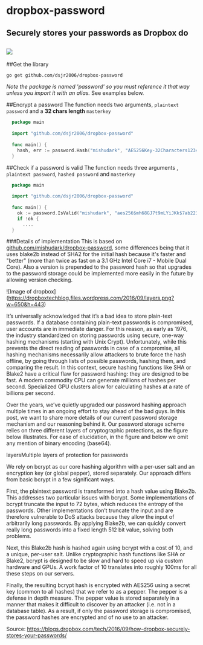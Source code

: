 # dropbox-password
Securely stores your passwords as Dropbox do
---
<a href="https://goreportcard.com/report/github.com/dsjr2006/dropbox-password"><img src="https://goreportcard.com/badge/github.com/dsjr2006/dropbox-password"></a>
	<br>
---
##Get the library

`go get github.com/dsjr2006/dropbox-password`

*Note the package is named 'password' so you must reference it that way unless you import it with an alias.* See examples below.

##Encrypt a password
The function needs two arguments, `plaintext password` and a **32 chars length** `masterkey`
```go
  package main
  
  import "github.com/dsjr2006/dropbox-password"
  
  func main() {
    hash, err := password.Hash("mishudark", "AES256Key-32Characters1234567890")
  }
```

##Check if a password is valid
The function needs three arguments , `plaintext password`, `hashed password` and `masterkey`

```go
  package main
  
  import "github.com/dsjr2006/dropbox-password"
  
  func main() {
    ok := password.IsValid("mishudark", "aes256$mh68GJ7t9mLYiJKk$7ab22349...", "AES256Key-32Characters1234567890")
    if !ok {
      ....
  }
```

###Details of implementation
This is based on [github.com/mishudark/dropbox-password](github.com/mishudark/dropbox-password), some differences being that it uses blake2b instead of SHA2 for the initial hash because it's faster and "better" (more than twice as fast on a 3.1 GHz Intel Core i7 - Mobile Dual Core). Also a version is prepended to the password hash so that upgrades to the password storage could be implemented more easily in the future by allowing version checking.

![Image of dropbox]
(https://dropboxtechblog.files.wordpress.com/2016/09/layers.png?w=650&h=443)


It’s universally acknowledged that it’s a bad idea to store plain-text passwords. If a database containing plain-text passwords is compromised, user accounts are in immediate danger. For this reason, as early as 1976, the industry standardized on storing passwords using secure, one-way hashing mechanisms (starting with Unix Crypt). Unfortunately, while this prevents the direct reading of passwords in case of a compromise, all hashing mechanisms necessarily allow attackers to brute force the hash offline, by going through lists of possible passwords, hashing them, and comparing the result. In this context, secure hashing functions like SHA or Blake2 have a critical flaw for password hashing: they are designed to be fast. A modern commodity CPU can generate millions of hashes per second. Specialized GPU clusters allow for calculating hashes at a rate of billions per second.

Over the years, we’ve quietly upgraded our password hashing approach multiple times in an ongoing effort to stay ahead of the bad guys. In this post, we want to share more details of our current password storage mechanism and our reasoning behind it. Our password storage scheme relies on three different layers of cryptographic protections, as the figure below illustrates. For ease of elucidation, in the figure and below we omit any mention of binary encoding (base64).

layersMultiple layers of protection for passwords

We rely on bcrypt as our core hashing algorithm with a per-user salt and an encryption key (or global pepper), stored separately. Our approach differs from basic bcrypt in a few significant ways.

First, the plaintext password is transformed into a hash value using Blake2b. This addresses two particular issues with bcrypt. Some implementations of bcrypt truncate the input to 72 bytes, which reduces the entropy of the passwords. Other implementations don’t truncate the input and are therefore vulnerable to DoS attacks because they allow the input of arbitrarily long passwords. By applying Blake2b, we can quickly convert really long passwords into a fixed length 512 bit value, solving both problems.

Next, this Blake2b hash is hashed again using bcrypt with a cost of 10, and a unique, per-user salt. Unlike cryptographic hash functions like SHA or Blake2, bcrypt is designed to be slow and hard to speed up via custom hardware and GPUs. A work factor of 10 translates into roughly 100ms for all these steps on our servers.

Finally, the resulting bcrypt hash is encrypted with AES256 using a secret key (common to all hashes) that we refer to as a pepper. The pepper is a defense in depth measure. The pepper value is stored separately in a manner that makes it difficult to discover by an attacker (i.e. not in a database table). As a result, if only the password storage is compromised, the password hashes are encrypted and of no use to an attacker.


Source: https://blogs.dropbox.com/tech/2016/09/how-dropbox-securely-stores-your-passwords/
